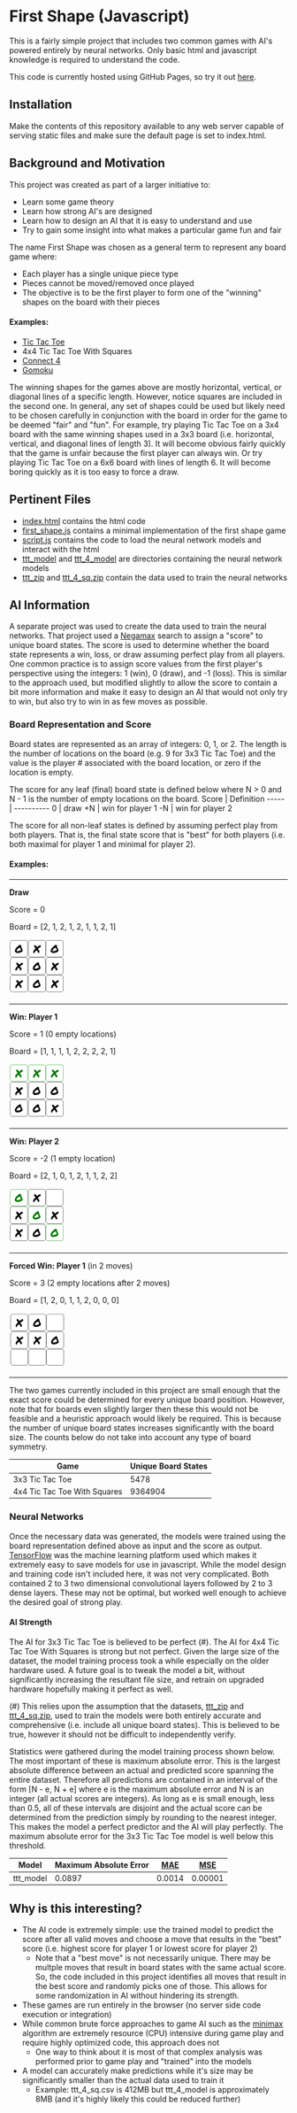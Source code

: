 # First Shape (Javascript)
This is a fairly simple project that includes two common games with AI's powered entirely by neural networks. Only basic html and javascript knowledge is required to understand the code.

This code is currently hosted using GitHub Pages, so try it out [here](https://geo-desic.github.io/first-shape-js).

## Installation
Make the contents of this repository available to any web server capable of serving static files and make sure the default page is set to index.html.

## Background and Motivation
This project was created as part of a larger initiative to:

- Learn some game theory
- Learn how strong AI's are designed
- Learn how to design an AI that it is easy to understand and use
- Try to gain some insight into what makes a particular game fun and fair

The name First Shape was chosen as a general term to represent any board game where:

- Each player has a single unique piece type
- Pieces cannot be moved/removed once played
- The objective is to be the first player to form one of the "winning" shapes on the board with their pieces

#### Examples:
- [Tic Tac Toe](https://en.wikipedia.org/wiki/Tic-tac-toe)
- 4x4 Tic Tac Toe With Squares
- [Connect 4](https://en.wikipedia.org/wiki/Connect_Four)
- [Gomoku](https://en.wikipedia.org/wiki/Gomoku)

The winning shapes for the games above are mostly horizontal, vertical, or diagonal lines of a specific length. However, notice squares are included in the second one. In general, any set of shapes could be used but likely need to be chosen carefully in conjunction with the board in order for the game to be deemed "fair" and "fun". For example, try playing Tic Tac Toe on a 3x4 board with the same winning shapes used in a 3x3 board (i.e. horizontal, vertical, and diagonal lines of length 3). It will become obvious fairly quickly that the game is unfair because the first player can always win. Or try playing Tic Tac Toe on a 6x6 board with lines of length 6. It will become boring quickly as it is too easy to force a draw.

## Pertinent Files
- [index.html](index.html) contains the html code
- [first_shape.js](first_shape.js) contains a minimal implementation of the first shape game
- [script.js](script.js) contains the code to load the neural network models and interact with the html
- [ttt_model](ttt_model) and [ttt_4_model](ttt_4_model) are directories containing the neural network models
- [ttt_zip](https://github.com/geo-desic/public-data/blob/master/first-shape/ttt.zip) and [ttt_4_sq.zip](https://github.com/geo-desic/public-data/blob/master/first-shape/ttt_4_sq.zip) contain the data used to train the neural networks

## AI Information
A separate project was used to create the data used to train the neural networks. That project used a [Negamax](https://en.wikipedia.org/wiki/Negamax) search to assign a "score" to unique board states. The score is used to determine whether the board state represents a win, loss, or draw assuming perfect play from all players. One common practice is to assign score values from the first player's perspective using the integers: 1 (win), 0 (draw), and -1 (loss). This is similar to the approach used, but modified slightly to allow the score to contain a bit more information and make it easy to design an AI that would not only try to win, but also try to win in as few moves as possible.

### Board Representation and Score
Board states are represented as an array of integers: 0, 1, or 2. The length is the number of locations on the board (e.g. 9 for 3x3 Tic Tac Toe) and the value is the player # associated with the board location, or zero if the location is empty.

The score for any leaf (final) board state is defined below where N > 0 and N - 1 is the number of empty locations on the board.
Score | Definition
----- | ----------
0 | draw
+N | win for player 1
-N | win for player 2

The score for all non-leaf states is defined by assuming perfect play from both players. That is, the final state score that is "best" for both players (i.e. both maximal for player 1 and minimal for player 2).

#### Examples:

---------------------------
__Draw__

Score = 0

Board = [2, 1, 2, 1, 2, 1, 1, 2, 1]

![Example 1](images/ex_1.png "Draw")

---------------------------
__Win: Player 1__

Score = 1 (0 empty locations)

Board = [1, 1, 1, 1, 2, 2, 2, 2, 1]

![Example 2](images/ex_2.png "Win: Player 1")

---------------------------
__Win: Player 2__

Score = -2 (1 empty location)

Board = [2, 1, 0, 1, 2, 1, 1, 2, 2]

![Example 3](images/ex_3.png "Win: Player 2")

---------------------------
__Forced Win: Player 1__ (in 2 moves)

Score = 3 (2 empty locations after 2 moves)

Board = [1, 2, 0, 1, 1, 2, 0, 0, 0]

![Example 4](images/ex_4.png "Forced Win: Player 1")

---------------------------

The two games currently included in this project are small enough that the exact score could be determined for every unique board position. However, note that for boards even slightly larger then these this would not be feasible and a heuristic approach would likely be required. This is because the number of unique board states increases significantly with the board size. The counts below do not take into account any type of board symmetry.

Game | Unique Board States
---- | -------------------
3x3 Tic Tac Toe | 5478
4x4 Tic Tac Toe With Squares | 9364904

### Neural Networks
Once the necessary data was generated, the models were trained using the board representation defined above as input and the score as output. [TensorFlow](https://www.tensorflow.org) was the machine learning platform used which makes it extremely easy to save models for use in javascript. While the model design and training code isn't included here, it was not very complicated. Both contained 2 to 3 two dimensional convolutional layers followed by 2 to 3 dense layers. These may not be optimal, but worked well enough to achieve the desired goal of strong play.

#### AI Strength
The AI for 3x3 Tic Tac Toe is believed to be perfect (#). The AI for 4x4 Tic Tac Toe With Squares is strong but not perfect. Given the large size of the dataset, the model training process took a while especially on the older hardware used. A future goal is to tweak the model a bit, without significantly increasing the resultant file size, and retrain on upgraded hardware hopefully making it perfect as well.

(#) This relies upon the assumption that the datasets, [ttt_zip](https://github.com/geo-desic/public-data/blob/master/first-shape/ttt.zip) and [ttt_4_sq.zip](https://github.com/geo-desic/public-data/blob/master/first-shape/ttt_4_sq.zip), used to train the models were both entirely accurate and comprehensive (i.e. include all unique board states). This is believed to be true, however it should not be difficult to independently verify.

Statistics were gathered during the model training process shown below. The most important of these is maximum absolute error. This is the largest absolute difference between an actual and predicted score spanning the entire dataset. Therefore all predictions are contained in an interval of the form [N - e, N + e] where e is the maximum absolute error and N is an integer (all actual scores are integers). As long as e is small enough, less than 0.5, all of these intervals are disjoint and the actual score can be determined from the prediction simply by rounding to the nearest integer. This makes the model a perfect predictor and the AI will play perfectly. The maximum absolute error for the 3x3 Tic Tac Toe model is well below this threshold.

Model | Maximum Absolute Error | [MAE](https://en.wikipedia.org/wiki/Mean_absolute_error) | [MSE](https://en.wikipedia.org/wiki/Mean_squared_error)
----- | ---------------------- | ------------------- | ------------------
ttt_model | 0.0897 | 0.0014 | 0.00001

## Why is this interesting?
- The AI code is extremely simple: use the trained model to predict the score after all valid moves and choose a move that results in the "best" score (i.e. highest score for player 1 or lowest score for player 2)
  - Note that a "best move" is not necessarily unique. There may be multple moves that result in board states with the same actual score. So, the code included in this project identifies all moves that result in the best score and randomly picks one of those. This allows for some randomization in AI without hindering its strength.
- These games are run entirely in the browser (no server side code execution or integration)
- While common brute force approaches to game AI such as the [minimax](https://en.wikipedia.org/wiki/Minimax) algorithm are extremely resource (CPU) intensive during game play and require highly optimized code, this approach does not
  - One way to think about it is most of that complex analysis was performed prior to game play and "trained" into the models
- A model can accurately make predictions while it's size may be significantly smaller than the actual data used to train it
  - Example: ttt_4_sq.csv is 412MB but ttt_4_model is approximately 8MB (and it's highly likely this could be reduced further)

